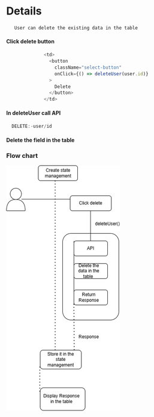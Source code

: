 
# Details

```http
   User can delete the existing data in the table
```

#### Click delete button
```javascript
              <td>
                <button
                  className="select-button"
                  onClick={() => deleteUser(user.id)}
                >
                  Delete
                </button>
              </td>
```

#### In deleteUser call API

```javascript
  DELETE:-user/id
```
#### Delete the field in the table
 
### Flow chart


![Delete](../img/delete.png)






